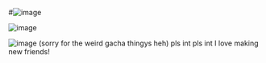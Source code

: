 #![image](https://github.com/user-attachments/assets/4543a5f5-3179-463e-8f25-cb75dc3d9347)

![image](https://github.com/user-attachments/assets/03e0d06e-e548-4bec-ab88-4f52dc5c81f5)

![image](https://github.com/user-attachments/assets/730bc353-41f5-454a-bab5-ab3d8f457e61)
(sorry for the weird gacha thingys heh)
pls int pls int I love making new friends!
